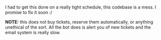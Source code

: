 I had to get this done on a really tight schedule, this codebase is a mess. I promise to fix it soon :/

**NOTE:** this does not buy tickets, reserve them automatically, or anything unethical of the sort. All the bot does is alert you of new tickets and the email system is really slow.

